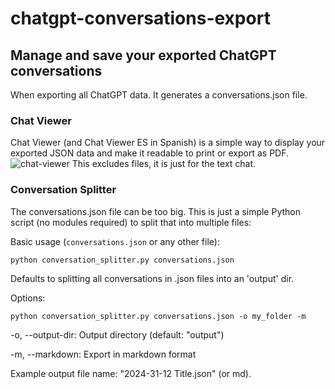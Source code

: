 # chatgpt-conversations-export

## Manage and save your exported ChatGPT conversations
When exporting all ChatGPT data. It generates a conversations.json file.

### Chat Viewer
Chat Viewer (and Chat Viewer ES in Spanish) is a simple way to display your exported JSON data and make it readable to print or export as PDF.
![chat-viewer](https://github.com/user-attachments/assets/45ee14fe-2ef2-4031-817e-89db28476bc6)
This excludes files, it is just for the text chat.

### Conversation Splitter
The conversations.json file can be too big. This is just a simple Python script (no modules required) to split that into multiple files:

Basic usage (`conversations.json` or any other file):

`python conversation_splitter.py conversations.json`

Defaults to splitting all conversations in .json files into an 'output' dir.

Options:

`python conversation_splitter.py conversations.json -o my_folder -m`

-o, --output-dir: Output directory (default: "output")

-m, --markdown: Export in markdown format

Example output file name: "2024-31-12 Title.json" (or md).
